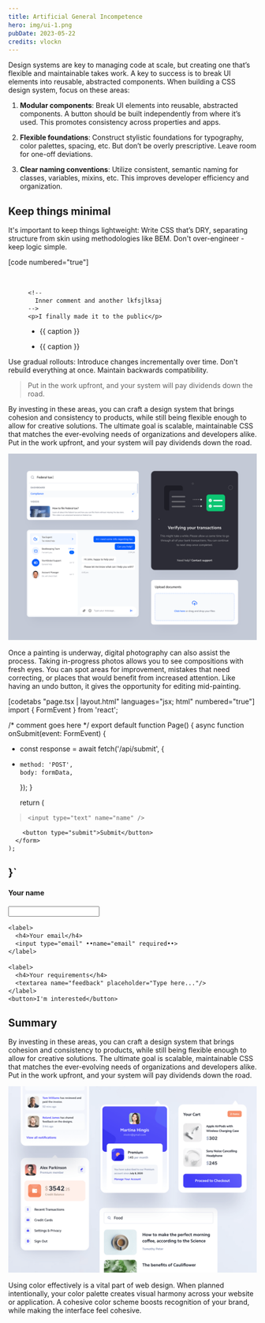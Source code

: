 ```yaml
---
title: Artificial General Incompetence
hero: img/ui-1.png
pubDate: 2023-05-22
credits: vlockn
---
```


Design systems are key to managing code at scale, but creating one that’s flexible and maintainable takes work. A key to success is to break UI elements into reusable, abstracted components. When building a CSS design system, focus on these areas:

1. **Modular components**: Break UI elements into reusable, abstracted components. A button should be built independently from where it’s used. This promotes consistency across properties and apps.

2. **Flexible foundations**: Construct stylistic foundations for typography, color palettes, spacing, etc. But don’t be overly prescriptive. Leave room for one-off deviations.

3. **Clear naming conventions**: Utilize consistent, semantic naming for classes, variables, mixins, etc. This improves developer efficiency and organization.


## Keep things minimal
It's important to keep things lightweight: Write CSS that’s DRY, separating structure from skin using methodologies like BEM. Don't over-engineer - keep logic simple.

[code numbered="true"]
  <figure @name="img" :class="class" :id="id">
    <img loading="lazy" :alt="alt" :src="_ || src">

    <!--
      Inner comment and another lkfsjlksaj
    -->
    <p>I finally made it to the public</p>

  + <figcaption :if="caption">{{ caption }}</figcaption>
  - <figcaption :if="caption">{{ caption }}</figcaption>

    <script>
      •constructor(data)• {
        this.caption = data.caption || ''
      }
    </script>
  </figure>


Use gradual rollouts: Introduce changes incrementally over time. Don't rebuild everything at once. Maintain backwards compatibility.

> Put in the work upfront, and your system will pay dividends down the road.

By investing in these areas, you can craft a design system that brings cohesion and consistency to products, while still being flexible enough to allow for creative solutions. The ultimate goal is scalable, maintainable CSS that matches the ever-evolving needs of organizations and developers alike. Put in the work upfront, and your system will pay dividends down the road.

![](img/ui-2.png)

Once a painting is underway, digital photography can also assist the process. Taking in-progress photos allows you to see compositions with fresh eyes. You can spot areas for improvement, mistakes that need correcting, or places that would benefit from increased attention. Like having an undo button, it gives the opportunity for editing mid-painting.

[codetabs "page.tsx | layout.html" languages="jsx; html" numbered="true"]
  import { FormEvent } from 'react';

  /* comment goes here */
  export default function Page() {
    async function onSubmit(event: FormEvent<Element>) {
  +   const response = await fetch('/api/submit', {
  +     method: 'POST',
        body: formData,
      });
    }

    return (
      <form onSubmit=•{onSubmit}•>
  >     <input type="text" name="name" />
        <button type="submit">Submit</button>
      </form>
    );
  }`
  ---
  <!-- join form -->
  <form @name="join-list">
    <label>
      <h4>Your name</h4>
      <input type="text" name="name" required>
    </label>

    <label>
      <h4>Your email</h4>
      <input type="email" ••name="email" required••>
    </label>

    <label>
      <h4>Your requirements</h4>
      <textarea name="feedback" placeholder="Type here..."/>
    </label>
    <button>I'm interested</button>
  </form>


## Summary

By investing in these areas, you can craft a design system that brings cohesion and consistency to products, while still being flexible enough to allow for creative solutions. The ultimate goal is scalable, maintainable CSS that matches the ever-evolving needs of organizations and developers alike. Put in the work upfront, and your system will pay dividends down the road.

![](img/ui-3.png)

Using color effectively is a vital part of web design. When planned intentionally, your color palette creates visual harmony across your website or application. A cohesive color scheme boosts recognition of your brand, while making the interface feel cohesive.





